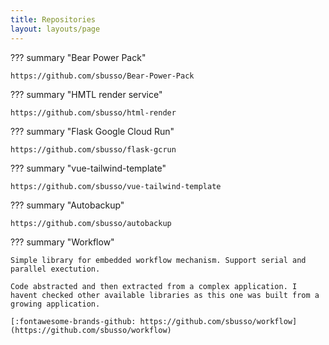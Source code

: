 ```yaml
---
title: Repositories
layout: layouts/page
---
```


??? summary "Bear Power Pack"

    https://github.com/sbusso/Bear-Power-Pack


??? summary "HMTL render service"

    https://github.com/sbusso/html-render

??? summary "Flask Google Cloud Run"
    
    https://github.com/sbusso/flask-gcrun

??? summary "vue-tailwind-template"

    https://github.com/sbusso/vue-tailwind-template

??? summary "Autobackup"

    https://github.com/sbusso/autobackup


??? summary "Workflow"

    Simple library for embedded workflow mechanism. Support serial and parallel exectution.

    Code abstracted and then extracted from a complex application. I havent checked other available libraries as this one was built from a growing application.

    [:fontawesome-brands-github: https://github.com/sbusso/workflow](https://github.com/sbusso/workflow)